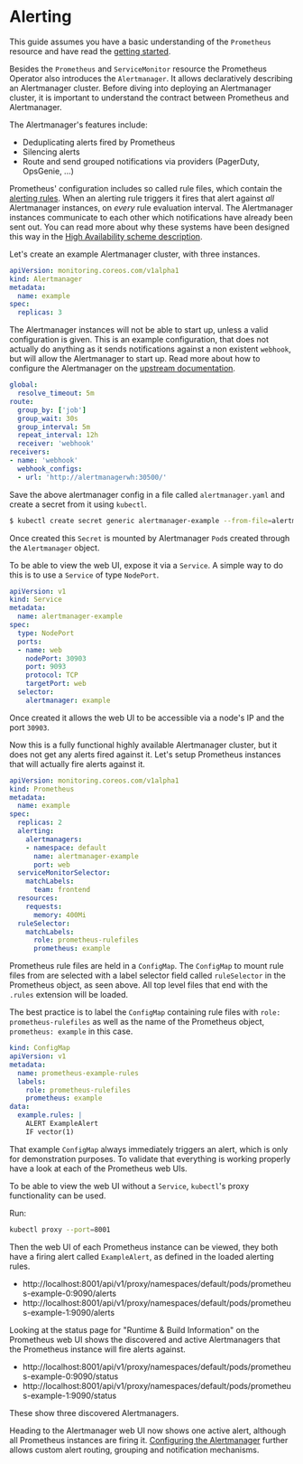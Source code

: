 # Alerting

This guide assumes you have a basic understanding of the `Prometheus` resource and have read the [getting started](getting-started.md).

Besides the `Prometheus` and `ServiceMonitor` resource the Prometheus Operator also introduces the `Alertmanager`. It allows declaratively describing an Alertmanager cluster. Before diving into deploying an Alertmanager cluster, it is important to understand the contract between Prometheus and Alertmanager.

The Alertmanager's features include:

* Deduplicating alerts fired by Prometheus
* Silencing alerts
* Route and send grouped notifications via providers (PagerDuty, OpsGenie, ...)

Prometheus' configuration includes so called rule files, which contain the [alerting rules](https://prometheus.io/docs/alerting/rules/). When an alerting rule triggers it fires that alert against *all* Alertmanager instances, on *every* rule evaluation interval. The Alertmanager instances communicate to each other which notifications have already been sent out. You can read more about why these systems have been designed this way in the [High Availability scheme description](../high-availability.md).

Let's create an example Alertmanager cluster, with three instances.

[embedmd]:# (../../example/user-guides/alerting/alertmanager-example.yaml)
```yaml
apiVersion: monitoring.coreos.com/v1alpha1
kind: Alertmanager
metadata:
  name: example
spec:
  replicas: 3
```

The Alertmanager instances will not be able to start up, unless a valid configuration is given. This is an example configuration, that does not actually do anything as it sends notifications against a non existent `webhook`, but will allow the Alertmanager to start up. Read more about how to configure the Alertmanager on the [upstream documentation](https://prometheus.io/docs/alerting/configuration/).

[embedmd]:# (../../example/user-guides/alerting/alertmanager.yaml)
```yaml
global:
  resolve_timeout: 5m
route:
  group_by: ['job']
  group_wait: 30s
  group_interval: 5m
  repeat_interval: 12h
  receiver: 'webhook'
receivers:
- name: 'webhook'
  webhook_configs:
  - url: 'http://alertmanagerwh:30500/'
```

Save the above alertmanager config in a file called `alertmanager.yaml` and create a secret from it using `kubectl`.

```bash
$ kubectl create secret generic alertmanager-example --from-file=alertmanager.yaml
```

Once created this `Secret` is mounted by Alertmanager `Pod`s created through the `Alertmanager` object.

To be able to view the web UI, expose it via a `Service`. A simple way to do this is to use a `Service` of type `NodePort`.

[embedmd]:# (../../example/user-guides/alerting/alertmanager-example-service.yaml)
```yaml
apiVersion: v1
kind: Service
metadata:
  name: alertmanager-example
spec:
  type: NodePort
  ports:
  - name: web
    nodePort: 30903
    port: 9093
    protocol: TCP
    targetPort: web
  selector:
    alertmanager: example
```

Once created it allows the web UI to be accessible via a node's IP and the port `30903`.

Now this is a fully functional highly available Alertmanager cluster, but it does not get any alerts fired against it. Let's setup Prometheus instances that will actually fire alerts against it.

[embedmd]:# (../../example/user-guides/alerting/prometheus-example.yaml)
```yaml
apiVersion: monitoring.coreos.com/v1alpha1
kind: Prometheus
metadata:
  name: example
spec:
  replicas: 2
  alerting:
    alertmanagers:
    - namespace: default
      name: alertmanager-example
      port: web
  serviceMonitorSelector:
    matchLabels:
      team: frontend
  resources:
    requests:
      memory: 400Mi
  ruleSelector:
    matchLabels:
      role: prometheus-rulefiles
      prometheus: example
```

Prometheus rule files are held in a `ConfigMap`. The `ConfigMap` to mount rule files from are selected with a label selector field called `ruleSelector` in the Prometheus object, as seen above. All top level files that end with the `.rules` extension will be loaded.

The best practice is to label the `ConfigMap` containing rule files with `role: prometheus-rulefiles` as well as the name of the Prometheus object, `prometheus: example` in this case.

[embedmd]:# (../../example/user-guides/alerting/prometheus-example-rules.yaml)
```yaml
kind: ConfigMap
apiVersion: v1
metadata:
  name: prometheus-example-rules
  labels:
    role: prometheus-rulefiles
    prometheus: example
data:
  example.rules: |
    ALERT ExampleAlert
    IF vector(1)
```

That example `ConfigMap` always immediately triggers an alert, which is only for demonstration purposes. To validate that everything is working properly have a look at each of the Prometheus web UIs.

To be able to view the web UI without a `Service`, `kubectl`'s proxy functionality can be used.

Run:

```bash
kubectl proxy --port=8001
```

Then the web UI of each Prometheus instance can be viewed, they both have a firing alert called `ExampleAlert`, as defined in the loaded alerting rules.

* http://localhost:8001/api/v1/proxy/namespaces/default/pods/prometheus-example-0:9090/alerts
* http://localhost:8001/api/v1/proxy/namespaces/default/pods/prometheus-example-1:9090/alerts

Looking at the status page for "Runtime & Build Information" on the Prometheus web UI shows the discovered and active Alertmanagers that the Prometheus instance will fire alerts against.

* http://localhost:8001/api/v1/proxy/namespaces/default/pods/prometheus-example-0:9090/status
* http://localhost:8001/api/v1/proxy/namespaces/default/pods/prometheus-example-1:9090/status

These show three discovered Alertmanagers.

Heading to the Alertmanager web UI now shows one active alert, although all Prometheus instances are firing it. [Configuring the Alertmanager](https://prometheus.io/docs/alerting/configuration/) further allows custom alert routing, grouping and notification mechanisms.
